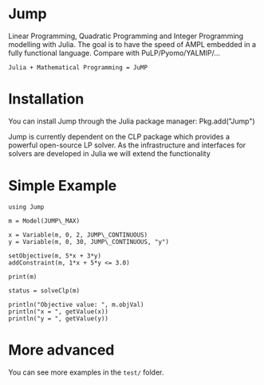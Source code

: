 Jump
====

Linear Programming, Quadratic Programming and Integer Programming 
modelling with Julia. The goal is to have the speed of AMPL embedded in
a fully functional language. Compare with PuLP/Pyomo/YALMIP/...

    Julia + Mathematical Programming = JuMP

# Installation

You can install Jump through the Julia package manager:
    Pkg.add("Jump")
    
Jump is currently dependent on the CLP package which provides a powerful
open-source LP solver. As the infrastructure and interfaces for solvers
are developed in Julia we will extend the functionality

# Simple Example

    using Jump

    m = Model(JUMP\_MAX)

    x = Variable(m, 0, 2, JUMP\_CONTINUOUS)
    y = Variable(m, 0, 30, JUMP\_CONTINUOUS, "y")

    setObjective(m, 5*x + 3*y)
    addConstraint(m, 1*x + 5*y <= 3.0)
    
    print(m)
    
    status = solveClp(m)
    
    println("Objective value: ", m.objVal)
    println("x = ", getValue(x))
    println("y = ", getValue(y))
    
# More advanced

You can see more examples in the ```test/``` folder.



